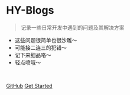 <!-- _coverpage.md -->

# HY-Blogs

> 记录一些日常开发中遇到的问题及其解决方案

- 这些问题很简单也很沙雕～
- 可能接二连三的犯错～
- 记下来细品咯～
- 轻点喷哦～

<img src="https://img.shields.io/badge/version-v2.0.0-green.svg" data-origin="https://img.shields.io/badge/version-v2.0.0-green.svg" alt=""> 
<img title="" src="https://img.shields.io/github/stars/hyblogs/hyblogs.github.io" data-origin="https://img.shields.io/github/stars/hyblogs/hyblogs.github.io" alt=""> 
<img title="" src="https://img.shields.io/github/forks/hyblogs/hyblogs.github.io" data-origin="https://img.shields.io/github/forks/hyblogs/hyblogs.github.io" alt="">

[GitHub](https://github.com/hyblogs/hyblogs.github.io)
[Get Started](README)
